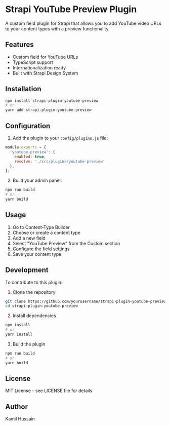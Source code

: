 # Strapi YouTube Preview Plugin

A custom field plugin for Strapi that allows you to add YouTube video URLs to your content types with a preview functionality.

## Features

- Custom field for YouTube URLs
- TypeScript support
- Internationalization ready
- Built with Strapi Design System

## Installation

```bash
npm install strapi-plugin-youtube-preview
# or
yarn add strapi-plugin-youtube-preview
```

## Configuration

1. Add the plugin to your `config/plugins.js` file:

```javascript
module.exports = {
  'youtube-preview': {
    enabled: true,
    resolve: './src/plugins/youtube-preview'
  },
};
```

2. Build your admin panel:

```bash
npm run build
# or
yarn build
```

## Usage

1. Go to Content-Type Builder
2. Choose or create a content type
3. Add a new field
4. Select "YouTube Preview" from the Custom section
5. Configure the field settings
6. Save your content type

## Development

To contribute to this plugin:

1. Clone the repository
```bash
git clone https://github.com/yourusername/strapi-plugin-youtube-preview.git
cd strapi-plugin-youtube-preview
```

2. Install dependencies
```bash
npm install
# or
yarn install
```

3. Build the plugin
```bash
npm run build
# or
yarn build
```

## License

MIT License - see LICENSE file for details

## Author

Kamil Hussain
